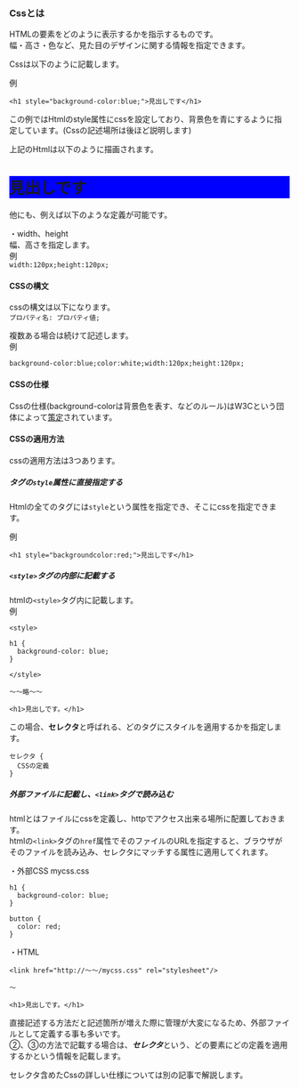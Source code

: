 ### Cssとは  
HTMLの要素をどのように表示するかを指示するものです。  
幅・高さ・色など、見た目のデザインに関する情報を指定できます。

Cssは以下のように記載します。  

例  
```
<h1 style="background-color:blue;">見出しです</h1>
```  

この例ではHtmlのstyle属性にcssを設定しており、背景色を青にするように指定しています。(Cssの記述場所は後ほど説明します)  

上記のHtmlは以下のように描画されます。  
<h1 style="background-color:blue;">見出しです</h1>
  
他にも、例えば以下のような定義が可能です。

・width、height  
幅、高さを指定します。  
例  
`width:120px;height:120px;`  




#### CSSの構文
cssの構文は以下になります。  
`プロパティ名: プロパティ値;`  

複数ある場合は続けて記述します。  
例  
```
background-color:blue;color:white;width:120px;height:120px;
```

#### CSSの仕様  
Cssの仕様(background-colorは背景色を表す、などのルール)はW3Cという団体によって[策定](https://www.w3.org/Style/CSS/specs.en.html)されています。 


#### CSSの適用方法
cssの適用方法は3つあります。  

##### タグの`style`属性に直接指定する  
Htmlの全てのタグには`style`という属性を指定でき、そこにcssを指定できます。  

例  
```
<h1 style="backgroundcolor:red;">見出しです</h1>
```  


##### `<style>`タグの内部に記載する  
htmlの`<style>`タグ内に記載します。  
例  
```
<style>

h1 {
  background-color: blue;
}

</style>

～～略～～

<h1>見出しです。</h1>
```

この場合、**セレクタ**と呼ばれる、どのタグにスタイルを適用するかを指定します。  
```
セレクタ {
  CSSの定義
}
```

##### 外部ファイルに記載し、`<link>`タグで読み込む  
htmlとはファイルにcssを定義し、httpでアクセス出来る場所に配置しておきます。  
htmlの`<link>`タグの`href`属性でそのファイルのURLを指定すると、ブラウザがそのファイルを読み込み、セレクタにマッチする属性に適用してくれます。  

・外部CSS
mycss.css
```
h1 {
  background-color: blue;
}

button {
  color: red;
}
```

・HTML
```
<link href="http://～～/mycss.css" rel="stylesheet"/>

～

<h1>見出しです。</h1>
```


直接記述する方法だと記述箇所が増えた際に管理が大変になるため、外部ファイルとして定義する事も多いです。  
②、③の方法で記載する場合は、***セレクタ***という、どの要素にどの定義を適用するかという情報を記載します。  

セレクタ含めたCssの詳しい仕様については別の記事で解説します。  

